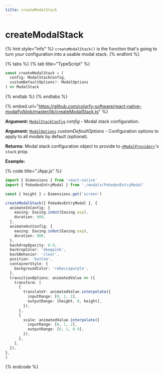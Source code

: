 ```yaml
---
title: createModalStack
---
```


# createModalStack

{% hint style="info" %}
`createModalStack()` is the function that's going to turn your configuration into a usable modal stack.
{% endhint %}

{% tabs %}
{% tab title="TypeScript" %}
```typescript
const createModalStack = (
  config: ModalStackConfig,
  customDefaultOptions?: ModalOptions
) => ModalStack
```
{% endtab %}
{% endtabs %}

{% embed url="https://github.com/colorfy-software/react-native-modalfy/blob/master/lib/createModalStack.ts" %}

**Argument:** [`ModalStackConfig`](types/modalstackconfig.md) _config_ - Modal stack configuration.

**Argument:** [`ModalOptions`](types/modaloptions.md) _customDefaultOptions_ - Configuration options to apply to all modals by default \(optional\).

**Returns:** Modal stack configuration object to provide to [`<ModalProvider>`](modalprovider.md)'s `stack` prop.

**Example:**

{% code title="./App.js" %}
```typescript
import { Dimensions } from 'react-native'
import { PokedexEntryModal } from './modals/PokedexEntryModal'

const { height } = Dimensions.get('screen')

createModalStack({ PokedexEntryModal }, {
  animateInConfig: {
    easing: Easing.inOut(Easing.exp),
    duration: 900,
  },
  animateOutConfig: {
    easing: Easing.inOut(Easing.exp),
    duration: 900,
  },
  backdropOpacity: 0.9,
  backropColor: 'deeppink',
  backBehavior: 'clear',
  position: 'bottom',
  containerStyle: {
    backgroundColor: 'rebeccapurple',
  },
  transitionOptions: animatedValue => ({
    transform: [
      {
        translateY: animatedValue.interpolate({
          inputRange: [0, 1, 2],
          outputRange: [height, 0, height],
        }),
      },
      {
        scale: animatedValue.interpolate({
          inputRange: [0, 1, 2],
          outputRange: [0, 1, 0.9],
        }),
      },
    ],
  }),
},
)
```
{% endcode %}



